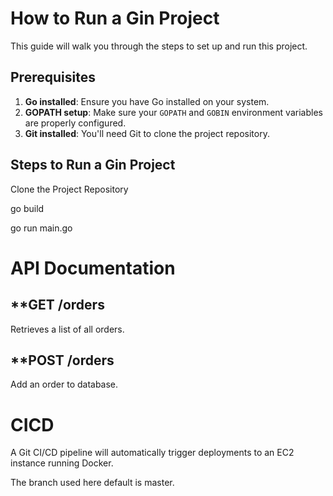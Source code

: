 # How to Run a Gin Project

This guide will walk you through the steps to set up and run this project.

## Prerequisites

1. **Go installed**: Ensure you have Go installed on your system.
2. **GOPATH setup**: Make sure your `GOPATH` and `GOBIN` environment variables are properly configured.
3. **Git installed**: You'll need Git to clone the project repository.

## Steps to Run a Gin Project

Clone the Project Repository

go build

go run main.go

# API Documentation

## **GET /orders

Retrieves a list of all orders.

## **POST /orders

Add an order to database.

# CICD

A Git CI/CD pipeline will automatically trigger deployments to an EC2 instance running Docker. 

The branch used here default is master.

